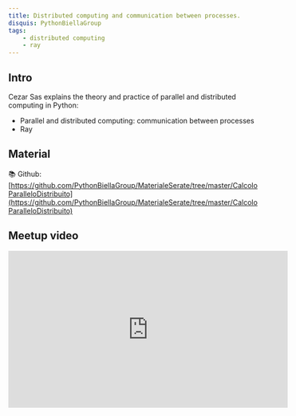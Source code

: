 ```yaml
---
title: Distributed computing and communication between processes.
disquis: PythonBiellaGroup
tags:
    - distributed computing
    - ray
---
```


## Intro

Cezar Sas explains the theory and practice of parallel and distributed computing in Python:

* Parallel and distributed computing: communication between processes
* Ray

## Material

📚 Github:
[https://github.com/PythonBiellaGroup/MaterialeSerate/tree/master/CalcoloParalleloDistribuito](https://github.com/PythonBiellaGroup/MaterialeSerate/tree/master/CalcoloParalleloDistribuito)

## Meetup video

<iframe width="560" height="315" src="https://www.youtube.com/embed/SfChqj_Nhcw?si=lTnmzNhSNfdkTpHp" title="YouTube video player" frameborder="0" allow="accelerometer; autoplay; clipboard-write; encrypted-media; gyroscope; picture-in-picture; web-share" allowfullscreen></iframe>